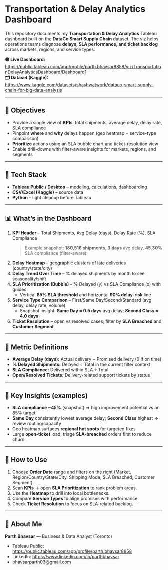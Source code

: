 # Transportation & Delay Analytics Dashboard

This repository documents my **Transportation & Delay Analytics** Tableau dashboard built on the **DataCo Smart Supply Chain** dataset. The viz helps operations teams diagnose **delays, SLA performance, and ticket backlog** across markets, regions, and service types.

**🟢 Live Dashboard:** https://public.tableau.com/app/profile/parth.bhavsar8858/viz/TransportationDelayAnalyticsDashboard/Dashboard1  
**🗂 Dataset (Kaggle):** https://www.kaggle.com/datasets/shashwatwork/dataco-smart-supply-chain-for-big-data-analysis

---

## 🎯 Objectives
- Provide a single view of **KPIs**: total shipments, average delay, delay rate, SLA compliance
- Pinpoint **where** and **why** delays happen (geo heatmap + service-type comparison)
- **Prioritize** actions using an SLA bubble chart and ticket-resolution view
- Enable drill-downs with filter-aware insights for markets, regions, and segments

---

## 🧰 Tech Stack
- **Tableau Public / Desktop** – modeling, calculations, dashboarding
- **CSV/Excel (Kaggle)** – source data
- **Python** – light cleanup before Tableau

---

## 📊 What’s in the Dashboard
1. **KPI Header** – Total Shipments, Avg Delay (days), Delay Rate (%), SLA Compliance  
   > Example snapshot: **180,516 shipments**, **3 days** avg delay, **45.30%** SLA compliance (filter-aware)
2. **Delay Heatmap** – geographic clusters of late deliveries (country/state/city)
3. **Delay Trend Over Time** – % delayed shipments by month to see seasonality/shift
4. **SLA Prioritization (Bubble)** – % Delayed (y) vs SLA Compliance (x) with guides  
   - Vertical **85% SLA threshold** and horizontal **90% delay-risk** line
5. **Service Type Comparison** – First/Same Day/Second/Standard (avg delay, delay rate, volume)  
   - Snapshot insight: **Same Day ≈ 0.5 days** avg delay; **Second Class ≈ 4.0 days**
6. **Ticket Resolution** – open vs resolved cases; filter by **SLA Breached** and **Customer Segment**

---

## 🧮 Metric Definitions
- **Average Delay (days):** Actual delivery − Promised delivery (0 if on time)
- **% Delayed Shipments:** Delayed ÷ Total in the current filter context
- **SLA Compliance:** Delivered within SLA ÷ Total
- **Open/Resolved Tickets:** Delivery-related support tickets by status

---

## 🔎 Key Insights (examples)
- **SLA compliance ~45%** (snapshot) ⇒ high improvement potential vs an 85% target
- **Same Day** consistently lowest average delay; **Second Class** highest ⇒ review routing/capacity
- Geo heatmap surfaces **regional hot spots** for targeted fixes
- Large **open-ticket** load; triage **SLA-breached** orders first to reduce churn

---

## 🚀 How to Use
1. Choose **Order Date** range and filters on the right (Market, Region/Country/State/City, Shipping Mode, SLA Breached, Customer Segment).  
2. Scan **KPIs** → open **SLA Prioritization** to rank problem areas.  
3. Use the **Heatmap** to drill into local bottlenecks.  
4. Compare **Service Types** to align promises with performance.  
5. Check **Ticket Resolution** to focus on SLA-related backlog.

---

## 👋 About Me
**Parth Bhavsar** — Business & Data Analyst (Toronto)  
- Tableau Public: https://public.tableau.com/app/profile/parth.bhavsar8858  
- LinkedIn: https://www.linkedin.com/in/parthbhavsar
- bhavsarparth03@gmail.com
